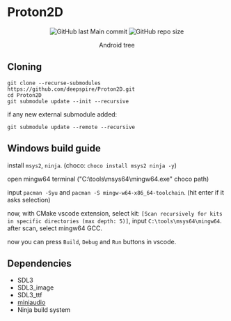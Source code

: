 # Proton2D

<p align="center">
<img alt="GitHub last Main commit" src="https://img.shields.io/github/last-commit/deepspire/Proton2D/main">
<img alt="GitHub repo size" src="https://img.shields.io/github/repo-size/deepspire/Proton2D">
</p>

<p align="center">
Android tree
</p>

## Cloning
```pwsh
git clone --recurse-submodules https://github.com/deepspire/Proton2D.git
cd Proton2D
git submodule update --init --recursive
```

if any new external submodule added:
```pwsh
git submodule update --remote --recursive
```

## Windows build guide
install `msys2`, `ninja`. (choco: `choco install msys2 ninja -y`)

open mingw64 terminal ("C:\tools\msys64\mingw64.exe" choco path)

input `pacman -Syu` and `pacman -S mingw-w64-x86_64-toolchain`. (hit enter if it asks selection)

now, with CMake vscode extension, select kit: `[Scan recursively for kits in specific directories (max depth: 5)]`, input `C:\tools\msys64\mingw64`. after scan, select mingw64 GCC.

now you can press `Build`, `Debug` and `Run` buttons in vscode.

## Dependencies
- SDL3
- SDL3_image
- SDL3_ttf
- [miniaudio](https://github.com/mackron/miniaudio)
- Ninja build system
